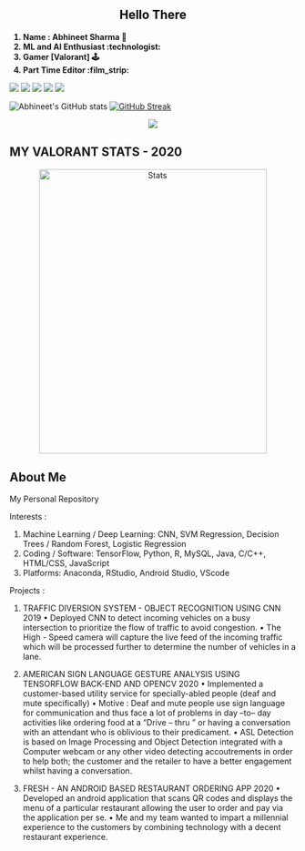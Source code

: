 <font color="black">
<h2 align="center">
  Hello There
  </h2>
</font>
<ol>
  <b>
  <li> Name : Abhineet Sharma 💾</li>
  <li> ML and AI Enthusiast :technologist:</li>
  <li> Gamer [Valorant] 🕹️</li>
  <li> Part Time Editor :film_strip:</li>
   </b>
</ol>

![](https://img.shields.io/badge/OS-Windows-informational?style=flat&logo=<windows>&logoColor=white&color=2bbc8a) ![](https://img.shields.io/badge/Code-Python-informational?style=flat&logo=<LOGO_NAME>&logoColor=white&color=2bbc8a) ![](https://img.shields.io/badge/Code-Java-informational?style=flat&logo=<LOGO_NAME>&logoColor=white&color=2bbc8a) ![](https://img.shields.io/badge/Tools-MySQL-informational?style=flat&logo=<LOGO_NAME>&logoColor=white&color=2bbc8a)
![](https://komarev.com/ghpvc/?username=divergent99&color=green)
  
![Abhineet's GitHub stats](https://github-readme-stats.vercel.app/api?username=divergent99&show_icons=true&theme=radical)
[![GitHub Streak](http://github-readme-streak-stats.herokuapp.com?user=divergent99&theme=dark&date_format=M%20j%5B%2C%20Y%5D)](https://git.io/streak-stats)

<p align="center">
<a href="https://github.com/divergent99/github-readme-stats">
  <img align="center" src="https://github-readme-stats.vercel.app/api/top-langs/?username=divergent99&layout=compact" />
</a> 
</p>

<p alighn = "center"><h2><b>MY VALORANT STATS - 2020</b></h2></p>

<p align="center">
  <img src="https://github.com/divergent99/divergent99/blob/main/Valorant%20Stats%201.png" alt="Stats" width="400" height="500">
</p>

<b><h2>About Me</h2></b>

My Personal Repository

Interests : 
1. Machine Learning / Deep Learning: CNN, SVM Regression, Decision Trees / Random Forest, Logistic Regression
2. Coding / Software: TensorFlow, Python, R, MySQL, Java, C/C++, HTML/CSS, JavaScript
3. Platforms: Anaconda, RStudio, Android Studio, VScode

Projects : 

1. TRAFFIC DIVERSION SYSTEM - OBJECT RECOGNITION USING CNN 2019
• Deployed CNN to detect incoming vehicles on a busy intersection to prioritize the flow of traffic to avoid congestion.
• The High - Speed camera will capture the live feed of the incoming traffic which will be processed further to determine the number of
vehicles in a lane.

2. AMERICAN SIGN LANGUAGE GESTURE ANALYSIS USING TENSORFLOW BACK-END AND OPENCV 2020
• Implemented a customer-based utility service for specially-abled people (deaf and mute specifically)
• Motive : Deaf and mute people use sign language for communication and thus face a lot of problems in day –to– day activities like
ordering food at a “Drive – thru ” or having a conversation with an attendant who is oblivious to their predicament.
• ASL Detection is based on Image Processing and Object Detection integrated with a Computer webcam or any other video detecting
accoutrements in order to help both; the customer and the retailer to have a better engagement whilst having a conversation. 

3. FRESH - AN ANDROID BASED RESTAURANT ORDERING APP 2020
• Developed an android application that scans QR codes and displays the menu of a particular restaurant allowing the user to order and pay
via the application per se.
• Me and my team wanted to impart a millennial experience to the customers by combining technology with a decent restaurant experience.
